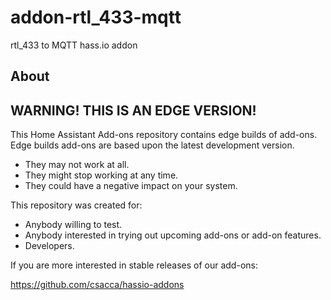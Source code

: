 # addon-rtl_433-mqtt
rtl_433 to MQTT hass.io addon

## About

## WARNING! THIS IS AN EDGE VERSION!

This Home Assistant Add-ons repository contains edge builds of add-ons.
Edge builds add-ons are based upon the latest development version.

- They may not work at all.
- They might stop working at any time.
- They could have a negative impact on your system.

This repository was created for:

- Anybody willing to test.
- Anybody interested in trying out upcoming add-ons or add-on features.
- Developers.

If you are more interested in stable releases of our add-ons:

<https://github.com/csacca/hassio-addons>

[release-shield]: https://img.shields.io/badge/version-e11aab8-blue.svg
[release]: https://github.com/csacca/addon-rtl_433-mqtt/tree/e11aab8